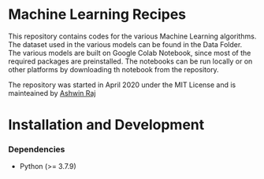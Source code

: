 # Machine Learning Recipes
This repository contains codes for the various Machine Learning algorithms. The dataset used in the various models can be found in the Data Folder. The various models are built on 
Google Colab Notebook, since most of the required packages are preinstalled. The notebooks can be run locally or on other platforms by downloading th notebook from the repository.

The repository was started in April 2020 under the MIT License and is mainteained by [Ashwin Raj](https://github.com/ashwinraj-in)

# Installation and Development
### Dependencies
- Python (>= 3.7.9)
